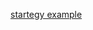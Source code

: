 [startegy example](https://github.com/vamsi1998123/Java-Practice/tree/main/src/main/java/DesignPatterns/StartegyPattern)